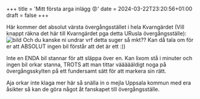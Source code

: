 +++
title = 'Mitt första arga inlägg 😡'
date = 2024-03-22T23:20:56+01:00
draft = false
+++

Här kommer det absolut värsta övergångsstället i hela Kvarngärdet (Vill knappt räkna det här till Kvarngärdet pga detta URusla övergångsställe):
![bild](/overgang.jpeg)
Och du kanske ni undrar vrf detta suger så mkt??
Kan då tala om för er att ABSOLUT ingen bil förstår att det är ett :)) 

Inte en ENDA bil stannar för att släppa över en. Kan lixom stå i minuter och ingen bil orkar stanna, TROTS att man tittar väääääldigt noga på övergångsskylten på ett fundersamt sätt för att markera sin rätt.

Aja orkar inte klaga mer här så snälla in o mejla Uppsala kommun med era åsikter så kan de göra något åt fanskapet till övergångsställe.